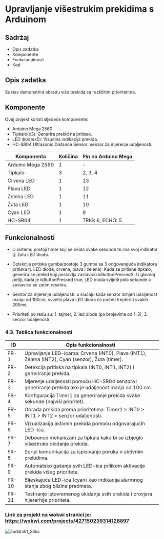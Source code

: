 # Upravljanje višestrukim prekidima s Arduinom 

## Sadržaj
* Opis zadatka
* Komponente 
* Funkcionalnosti 
* Kod

## Opis zadatka
Sustav demonstrira obradu više prekida sa različitim prioritetima.

## Komponente 

Ovaj projekt koristi sljedeće komponente:

* Arduino Mega 2560 
* Tipkalo(x3): Generira prekid na pritisak. 
* LED dioda(x5): Vizualna indikacija prekida. 
* HC-SR04 Ultrasonic Distance Sensor: senzor za mjerenje udaljenosti.

| Komponenta        | Količina | Pin na Arduino Mega |
| ----------------- | -------- | ------------------- |
| Arduino Mega 2560 | 1        | -                   |
| Tipkalo           | 3        | 2, 3, 4             |
| Crvena LED        | 1        | 13                  |
| Plava LED         | 1        | 12                  |
| Zelena LED        | 1        | 11                  |
| Žuta LED          | 1        | 10                  |
| Cyan LED          | 1        | 9                   |
| HC-SR04           | 1        | TRIG: 6, ECHO: 5    |

## Funkcionalnosti 

* U sistemu postoji timer koji se okida svake sekunde te ima svoj indikator tj. žutu LED diodu.

* Detekcija pritiska gumba(postoje 3 gumba sa 3 odgovarajuća indikatora pritiska tj. LED diode, crvena, plava i zelena): Kada se pritisne tipkalo, generira se prekid koji postavlja zastavicu isButtonPressedX. U glavnoj petlji, kada je isButtonPressed true, LED dioda svijetli pola sekunde a zastavica se zatim resetira.

* Senzor za mjerenje udaljenosti: u slučaju kada senzor izmjeri udaljenost manju od 100cm, svijetlo plava LED dioda će početi trepteriti svakih 200ms.

* Prioriteti po redu su: 1. tajmer, 2. led diode (po brojevima od 1-3), 3. senzor udaljenosti

### 4.3. Tablica funkcionalnosti

| ID    | Opis funkcionalnosti                                                                                 |
| ----- | ---------------------------------------------------------------------------------------------------- |
| FR-1  | Upravljanje LED-icama: Crvena (INT0), Plava (INT1), Zelena (INT2), Cyan (senzor), Žuta (timer).    |
| FR-2  | Detekcija pritiska na tipkala (INT0, INT1, INT2) i generiranje prekida.                              |
| FR-3  | Mjerenje udaljenosti pomoću HC-SR04 senzora i generiranje prekida ako je udaljenost manja od 100 cm. |
| FR-4  | Konfiguracija Timer1 za generiranje prekida svake sekunde (najviši prioritet).                       |
| FR-5  | Obrada prekida prema prioritetima: Timer1 > INT0 > INT1 > INT2 > senzor udaljenosti.                 |
| FR-6  | Vizualizacija aktivnih prekida pomoću odgovarajućih LED-ica.                                         |
| FR-7  | Debounce mehanizam za tipkala kako bi se izbjeglo višestruko okidanje prekida.                       |
| FR-8  | Serial komunikacija za ispisivanje poruka o aktivnim prekidima.                                      |
| FR-9  | Automatsko gašenje svih LED-ica prilikom aktivacije prekida višeg prioriteta.                        |
| FR-10 | Bljeskajuća LED-ica (cyan) kao indikacija alarmnog stanja zbog blizine predmeta.                    |
| FR-11 | Testiranje istovremenog okidanja svih prekida i provjera hijerarhije prioriteta.                     |


### Link za projekt na wokwi stranici je: https://wokwi.com/projects/427150239314128897

![Zadatak1_Slika](https://github.com/user-attachments/assets/c82d332c-262d-4823-a248-b9ee2ef27a05)
